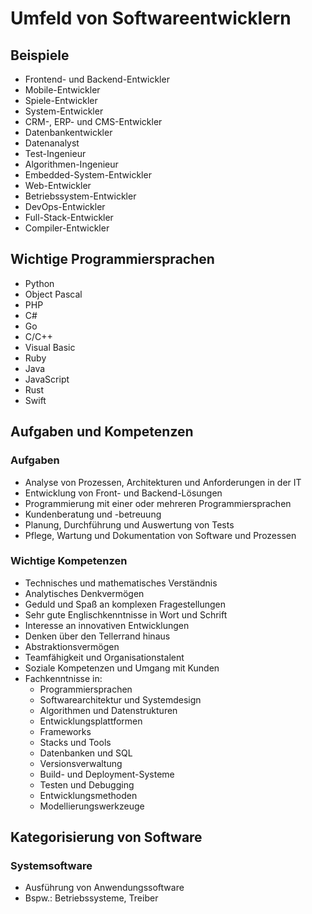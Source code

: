 # Umfeld von Softwareentwicklern

## Beispiele
- Frontend- und Backend-Entwickler
- Mobile-Entwickler
- Spiele-Entwickler
- System-Entwickler
- CRM-, ERP- und CMS-Entwickler
- Datenbankentwickler
- Datenanalyst
- Test-Ingenieur
- Algorithmen-Ingenieur
- Embedded-System-Entwickler
- Web-Entwickler
- Betriebssystem-Entwickler
- DevOps-Entwickler
- Full-Stack-Entwickler
- Compiler-Entwickler

## Wichtige Programmiersprachen
- Python
- Object Pascal
- PHP
- C#
- Go
- C/C++
- Visual Basic
- Ruby
- Java
- JavaScript
- Rust
- Swift

## Aufgaben und Kompetenzen

### Aufgaben
- Analyse von Prozessen, Architekturen und Anforderungen in der IT
- Entwicklung von Front- und Backend-Lösungen
- Programmierung mit einer oder mehreren Programmiersprachen
- Kundenberatung und -betreuung
- Planung, Durchführung und Auswertung von Tests
- Pflege, Wartung und Dokumentation von Software und Prozessen

### Wichtige Kompetenzen
- Technisches und mathematisches Verständnis
- Analytisches Denkvermögen
- Geduld und Spaß an komplexen Fragestellungen
- Sehr gute Englischkenntnisse in Wort und Schrift
- Interesse an innovativen Entwicklungen
- Denken über den Tellerrand hinaus
- Abstraktionsvermögen
- Teamfähigkeit und Organisationstalent
- Soziale Kompetenzen und Umgang mit Kunden
- Fachkenntnisse in:
  - Programmiersprachen
  - Softwarearchitektur und Systemdesign
  - Algorithmen und Datenstrukturen
  - Entwicklungsplattformen
  - Frameworks
  - Stacks und Tools
  - Datenbanken und SQL
  - Versionsverwaltung
  - Build- und Deployment-Systeme
  - Testen und Debugging
  - Entwicklungsmethoden
  - Modellierungswerkzeuge

## Kategorisierung von Software

### Systemsoftware
- Ausführung von Anwendungssoftware
- Bspw.: Betriebssysteme, Treiber


